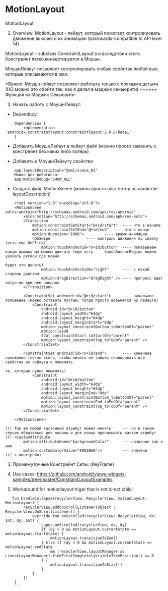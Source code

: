 # MotionLayout
MotionLayout

1) Overview:
MotionLayout - лейаут, который помогает контролировать движение вьюшек и их анимацию
(backwards-compatible to API level 14)

MotionLayout - subclass ConstraintLayout'a и вследствии этого Констрейнт легко конвертируется в Моушн.

МоушнЛейаут позволяет контролировать любые свойства любой вью, которые описываются в хмл.		

*Важно: Моушн лейаут позволяет работать только с прямыми детьми (НО можно это обойти так, как я делал в мэджик секьюрити) ++++++ Функция из Мэджик Секьюрити


2) Начать работу с МоушнЛейаут:

- Dependncy:
```
	dependencies {
	    implementation 'androidx.constraintlayout:constraintlayout:2.0.0-beta1'
	}
```
- Добавить МоушнЛейаут в лейаут файл (можно просто заменить с констрейнт без каких либо потерь)

- Добавить к МоушнЛейауту свойство
```
	app:layoutDescription="@xml/scene_01"
	Можно для дебагинга:	
	app:motionDebug="SHOW_ALL"
````
- Создать файл MoitionScene (можно просто альт ентер на свойстве layoutDescription)
```
	<?xml version="1.0" encoding="utf-8"?>
	<MotionScene xmlns:android="http://schemas.android.com/apk/res/android"
	    xmlns:motion="http://schemas.android.com/apk/res-auto">
	    <Transition
	        motion:constraintSetStart="@+id/start"  ---- что в начале 
	        motion:constraintSetEnd="@+id/end"	---- что в конце
	        motion:duration="1000">			---- время анимации
	        <OnSwipe				---- контроль движения по свайпу (есть еще OnClick)
	            motion:touchAnchorId="@+id/button"	---- показываем какую вьюшку мы можем двигать (еще есть 	touchAnchorRegion можем указать регион где можно
	            																					будет это делать)
 	            motion:touchAnchorSide="right"		---- с какой стороны двигаем 
	            motion:dragDirection="dragRight" />	---- прогресс идет когда мы двигаем направо
	    </Transition>

	    <ConstraintSet android:id="@+id/start">		---- начальное положение (можно оставить пустым, тогда просто возьмется из лейаута)
	        <Constraint
	            android:id="@+id/button"
	            android:layout_width="64dp"
	            android:layout_height="64dp"
	            android:layout_marginStart="8dp"
	            motion:layout_constraintBottom_toBottomOf="parent"
	            motion:layo0
	            57ut_constraintStart_toStartOf="parent"
	            motion:layout_constraintTop_toTopOf="parent" />
	    </ConstraintSet>

	    <ConstraintSet android:id="@+id/end">		---- конечное положение (легче всего, чтобы ничего не забыть скопировать все свойства из лейаута и поменять 
	    																		те, которые нужно поменять)
	        <Constraint
	            android:id="@+id/button"
	            android:layout_width="64dp"
	            android:layout_height="64dp"
	            android:layout_marginEnd="8dp"
	            motion:layout_constraintBottom_toBottomOf="parent"
	            motion:layout_constraintEnd_toEndOf="parent"
	            motion:layout_constraintTop_toTopOf="parent" />
	    </ConstraintSet>

	</MotionScene>

```

```
((( Так же любой кастомный атрибут можно менять 	--- но в таком случае обяательно для начала и для конца прописывать кастом атрибут
((( <CustomAttribute
        motion:attributeName="backgroundColor"		--- название как в хмл
        motion:customColorValue="#D81B60"/>			--- значени
((( в констрейнт
```


3) Промежуточные Констрейнт Сеты: (KeyFrame)


4) Use cases:
https://github.com/android/views-widgets-samples/tree/master/ConstraintLayoutExamples



5) Workaround for motionlayout triger that is not direct child
```
   fun handleCollapse(recyclerView: RecyclerView, motionLayout: MotionLayout) {
        recyclerView.addOnScrollListener(object : RecyclerView.OnScrollListener() {
            override fun onScrolled(recyclerView: RecyclerView, dx: Int, dy: Int) {
                super.onScrolled(recyclerView, dx, dy)
                if (dy > 0 && motionLayout.currentState == motionLayout.startState) {
                    motionLayout.transitionToEnd()
                } else if (dy < 0 && motionLayout.currentState == motionLayout.endState
                    && (recyclerView.layoutManager as LinearLayoutManager).findFirstCompletelyVisibleItemPosition() == 0
                ) {
                    motionLayout.transitionToStart()
                }
            }
        })
    }
    ```
